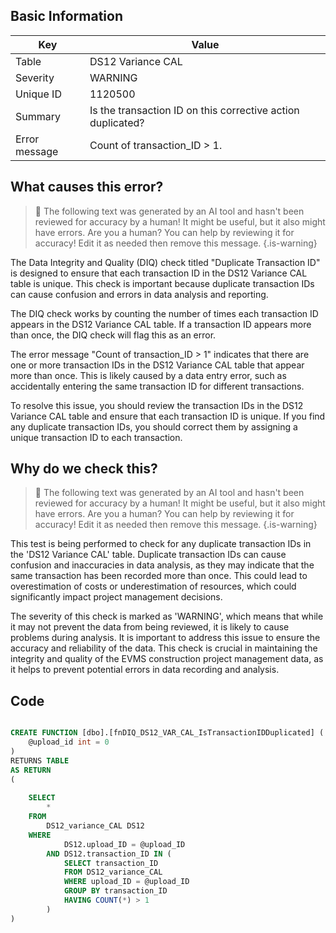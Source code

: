## Basic Information
| Key         | Value          |
|-------------|----------------|
| Table       | DS12 Variance CAL |
| Severity    | WARNING |
| Unique ID   | 1120500   |
| Summary     | Is the transaction ID on this corrective action duplicated? |
| Error message | Count of transaction_ID > 1. |

## What causes this error?

> :robot: The following text was generated by an AI tool and hasn't been reviewed for accuracy by a human! It might be useful, but it also might have errors. Are you a human? You can help by reviewing it for accuracy! Edit it as needed then remove this message.
{.is-warning}

The Data Integrity and Quality (DIQ) check titled "Duplicate Transaction ID" is designed to ensure that each transaction ID in the DS12 Variance CAL table is unique. This check is important because duplicate transaction IDs can cause confusion and errors in data analysis and reporting.

The DIQ check works by counting the number of times each transaction ID appears in the DS12 Variance CAL table. If a transaction ID appears more than once, the DIQ check will flag this as an error.

The error message "Count of transaction_ID > 1" indicates that there are one or more transaction IDs in the DS12 Variance CAL table that appear more than once. This is likely caused by a data entry error, such as accidentally entering the same transaction ID for different transactions.

To resolve this issue, you should review the transaction IDs in the DS12 Variance CAL table and ensure that each transaction ID is unique. If you find any duplicate transaction IDs, you should correct them by assigning a unique transaction ID to each transaction.
## Why do we check this?

> :robot: The following text was generated by an AI tool and hasn't been reviewed for accuracy by a human! It might be useful, but it also might have errors. Are you a human? You can help by reviewing it for accuracy! Edit it as needed then remove this message.
{.is-warning}

This test is being performed to check for any duplicate transaction IDs in the 'DS12 Variance CAL' table. Duplicate transaction IDs can cause confusion and inaccuracies in data analysis, as they may indicate that the same transaction has been recorded more than once. This could lead to overestimation of costs or underestimation of resources, which could significantly impact project management decisions.

The severity of this check is marked as 'WARNING', which means that while it may not prevent the data from being reviewed, it is likely to cause problems during analysis. It is important to address this issue to ensure the accuracy and reliability of the data. This check is crucial in maintaining the integrity and quality of the EVMS construction project management data, as it helps to prevent potential errors in data recording and analysis.
## Code

```sql

CREATE FUNCTION [dbo].[fnDIQ_DS12_VAR_CAL_IsTransactionIDDuplicated] (
	@upload_id int = 0
)
RETURNS TABLE
AS RETURN
(
	
	SELECT
		*
	FROM 
		DS12_variance_CAL DS12
	WHERE 
			DS12.upload_ID = @upload_ID 
		AND DS12.transaction_ID IN (
			SELECT transaction_ID 
			FROM DS12_variance_CAL 
			WHERE upload_ID = @upload_ID 
			GROUP BY transaction_ID 
			HAVING COUNT(*) > 1
		)
)
```
